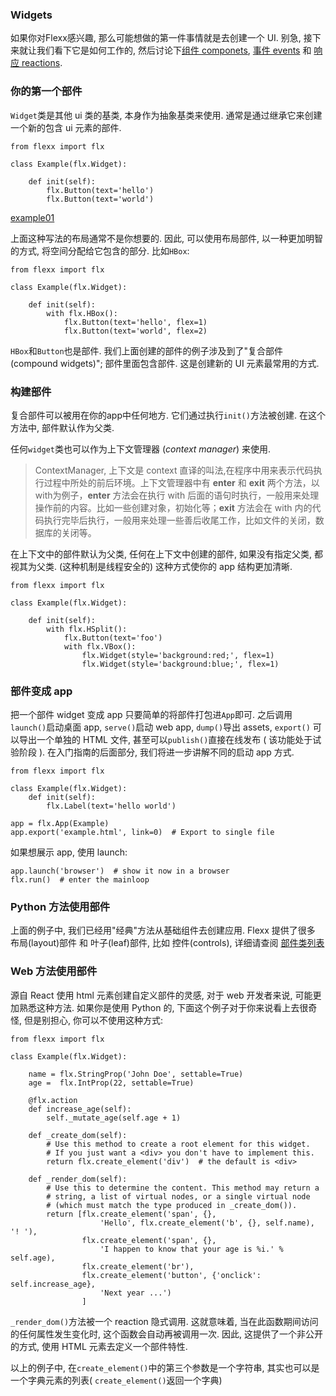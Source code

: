 ### Widgets
如果你对Flexx感兴趣, 那么可能想做的第一件事情就是去创建一个 UI. 别急, 接下来就让我们看下它是如何工作的, 然后讨论下[组件 componets](), [事件 events]() 和 [响应 reactions]().

### 你的第一个部件
`Widget`类是其他 ui 类的基类, 本身作为抽象基类来使用.  通常是通过继承它来创建一个新的包含 ui 元素的部件.

```
from flexx import flx

class Example(flx.Widget):

    def init(self):
        flx.Button(text='hello')
        flx.Button(text='world')
```
[example01](https://flexx.readthedocs.io/en/stable/examples/exampleb3ff0faf9cb6687091a8ffb5cf76e7b6.html ':include :type=iframe width=100% height=100px')

上面这种写法的布局通常不是你想要的. 因此, 可以使用布局部件, 以一种更加明智的方式, 将空间分配给它包含的部分. 比如`HBox`:
```
from flexx import flx

class Example(flx.Widget):

    def init(self):
        with flx.HBox():
            flx.Button(text='hello', flex=1)
            flx.Button(text='world', flex=2)
```
<!-- [example02](https://flexx.readthedocs.io/en/stable/examples/example9686939190ff2292eb9d6089ad8c1085.html ':include :type=iframe width=100% height=100px') -->

`HBox`和`Button`也是部件. 我们上面创建的部件的例子涉及到了"复合部件(compound widgets)"; 部件里面包含部件. 这是创建新的 UI 元素最常用的方式.

### 构建部件

复合部件可以被用在你的app中任何地方. 它们通过执行`init()`方法被创建. 在这个方法中, 部件默认作为父类.

任何`widget`类也可以作为上下文管理器 (*context manager*) 来使用.

> ContextManager, 上下文是 context 直译的叫法,在程序中用来表示代码执行过程中所处的前后环境。上下文管理器中有 __enter__ 和 __exit__ 两个方法，以with为例子，__enter__ 方法会在执行 with 后面的语句时执行，一般用来处理操作前的内容。比如一些创建对象，初始化等；__exit__ 方法会在 with 内的代码执行完毕后执行，一般用来处理一些善后收尾工作，比如文件的关闭，数据库的关闭等。

在上下文中的部件默认为父类, 任何在上下文中创建的部件, 如果没有指定父类, 都视其为父类. (这种机制是线程安全的) 这种方式使你的 app 结构更加清晰.
```
from flexx import flx

class Example(flx.Widget):

    def init(self):
        with flx.HSplit():
            flx.Button(text='foo')
            with flx.VBox():
                flx.Widget(style='background:red;', flex=1)
                flx.Widget(style='background:blue;', flex=1)
```

### 部件变成 app

把一个部件 widget 变成 app 只要简单的将部件打包进`App`即可. 之后调用`launch()`启动桌面 app, `serve()`启动 web app, `dump()`导出 assets, `export()` 可以导出一个单独的 HTML 文件, 甚至可以`publish()`直接在线发布 ( 该功能处于试验阶段 ). 在入门指南的后面部分, 我们将进一步讲解不同的启动 app 方式.

```
from flexx import flx

class Example(flx.Widget):
    def init(self):
        flx.Label(text='hello world')

app = flx.App(Example)
app.export('example.html', link=0)  # Export to single file
```
如果想展示 app, 使用 launch:
```
app.launch('browser')  # show it now in a browser
flx.run()  # enter the mainloop
```

### Python 方法使用部件

上面的例子中, 我们已经用"经典"方法从基础组件去创建应用. Flexx 提供了很多 布局(layout)部件 和 叶子(leaf)部件, 比如 控件(controls), 详细请查阅 [部件类列表](https://flexx.readthedocs.io/en/stable/ui/api.html)

### Web 方法使用部件

源自 React 使用 html 元素创建自定义部件的灵感, 对于 web 开发者来说, 可能更加熟悉这种方法. 如果你是使用 Python 的, 下面这个例子对于你来说看上去很奇怪, 但是别担心, 你可以不使用这种方式:
```
from flexx import flx

class Example(flx.Widget):

    name = flx.StringProp('John Doe', settable=True)
    age =  flx.IntProp(22, settable=True)

    @flx.action
    def increase_age(self):
        self._mutate_age(self.age + 1)

    def _create_dom(self):
        # Use this method to create a root element for this widget.
        # If you just want a <div> you don't have to implement this.
        return flx.create_element('div')  # the default is <div>

    def _render_dom(self):
        # Use this to determine the content. This method may return a
        # string, a list of virtual nodes, or a single virtual node
        # (which must match the type produced in _create_dom()).
        return [flx.create_element('span', {},
                    'Hello', flx.create_element('b', {}, self.name), '! '),
                flx.create_element('span', {},
                    'I happen to know that your age is %i.' % self.age),
                flx.create_element('br'),
                flx.create_element('button', {'onclick': self.increase_age},
                    'Next year ...')
                ]
```
`_render_dom()`方法被一个 reaction 隐式调用. 这就意味着, 当在此函数期间访问的任何属性发生变化时, 这个函数会自动再被调用一次. 因此, 这提供了一个非公开的方式, 使用 HTML 元素去定义一个部件特性.

以上的例子中, 在`create_element()`中的第三个参数是一个字符串, 其实也可以是一个字典元素的列表( `create_element()`返回一个字典)
